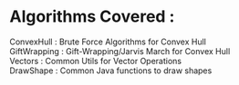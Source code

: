 # Algorithms Covered :   
ConvexHull : Brute Force Algorithms for Convex Hull   
GiftWrapping : Gift-Wrapping/Jarvis March for Convex Hull    
Vectors : Common Utils for Vector Operations   
DrawShape : Common Java functions to draw shapes   
